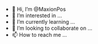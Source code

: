 - 👋 Hi, I’m @MaxionPos
- 👀 I’m interested in ...
- 🌱 I’m currently learning ...
- 💞️ I’m looking to collaborate on ...
- 📫 How to reach me ...

<!---
MaxionPos/MaxionPos is a ✨ special ✨ repository because its `README.md` (this file) appears on your GitHub profile.
You can click the Preview link to take a look at your changes.
--->
